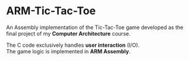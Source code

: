 # ARM-Tic-Tac-Toe
An Assembly implementation of the Tic-Tac-Toe game developed as the final project of my **Computer Architecture** course.

The C code exclusively handles **user interaction** (I/O).
\
The game logic is implemented in **ARM Assembly**.

